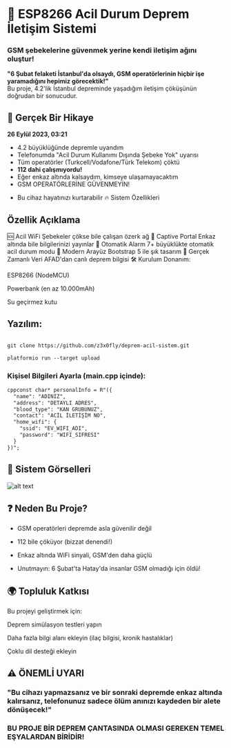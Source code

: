 # 🚨 ESP8266 Acil Durum Deprem İletişim Sistemi

### GSM şebekelerine güvenmek yerine kendi iletişim ağını oluştur!


**"6 Şubat felaketi İstanbul'da olsaydı, GSM operatörlerinin hiçbir işe yaramadığını hepimiz görecektik!"**  
Bu proje, 4.2'lik İstanbul depreminde yaşadığım iletişim çöküşünün doğrudan bir sonucudur.

## 📌 Gerçek Bir Hikaye

**26 Eylül 2023, 03:21**  
- 4.2 büyüklüğünde depremle uyandım  
- Telefonumda "Acil Durum Kullanımı Dışında Şebeke Yok" uyarısı  
- Tüm operatörler (Turkcell/Vodafone/Türk Telekom) çöktü  
- **112 dahi çalışmıyordu!**  
- Eğer enkaz altında kalsaydım, kimseye ulaşamayacaktım  
- GSM OPERATÖRLERİNE GÜVENMEYİN!
+ Bu cihaz hayatınızı kurtarabilir
🔥 Sistem Özellikleri


## Özellik	Açıklama
🆘 Acil WiFi	Şebekeler çökse bile çalışan özerk ağ
📡 Captive Portal	Enkaz altında bile bilgilerinizi yayınlar
🚨 Otomatik Alarm	7+ büyüklükte otomatik acil durum modu
📱 Modern Arayüz	Bootstrap 5 ile şık tasarım
🔄 Gerçek Zamanlı Veri	AFAD'dan canlı deprem bilgisi
🛠️ Kurulum
Donanım:

ESP8266 (NodeMCU)

Powerbank (en az 10.000mAh)

Su geçirmez kutu

## Yazılım:
```diff

git clone https://github.com/z3x0fly/deprem-acil-sistem.git

platformio run --target upload
```
### Kişisel Bilgileri Ayarla (main.cpp içinde):
```diff
cppconst char* personalInfo = R"({
  "name": "ADINIZ",
  "address": "DETAYLI ADRES",
  "blood_type": "KAN GRUBUNUZ",
  "contact": "ACİL İLETİŞİM NO",
  "home_wifi": {
    "ssid": "EV_WIFI_ADI",
    "password": "WIFI_SIFRESI"
  }
})";
```
## 📸 Sistem Görselleri

![alt text](https://i.hizliresim.com/2zqt0u6.png)


## ❓ Neden Bu Proje?
- GSM operatörleri depremde asla güvenilir değil

- 112 bile çöküyor (bizzat denendi!)

- Enkaz altında WiFi sinyali, GSM'den daha güçlü

- Unutmayın: 6 Şubat'ta Hatay'da insanlar GSM olmadığı için öldü!

## 🌍 Topluluk Katkısı

Bu projeyi geliştirmek için:

Deprem simülasyon testleri yapın

Daha fazla bilgi alanı ekleyin (ilaç bilgisi, kronik hastalıklar)

Çoklu dil desteği ekleyin

## ⚠️ ÖNEMLİ UYARI
### "Bu cihazı yapmazsanız ve bir sonraki depremde enkaz altında kalırsanız, telefonunuz sadece ölüm anınızı kaydeden bir alete dönüşecek!"

### BU PROJE BİR DEPREM ÇANTASINDA OLMASI GEREKEN TEMEL EŞYALARDAN BİRİDİR!
